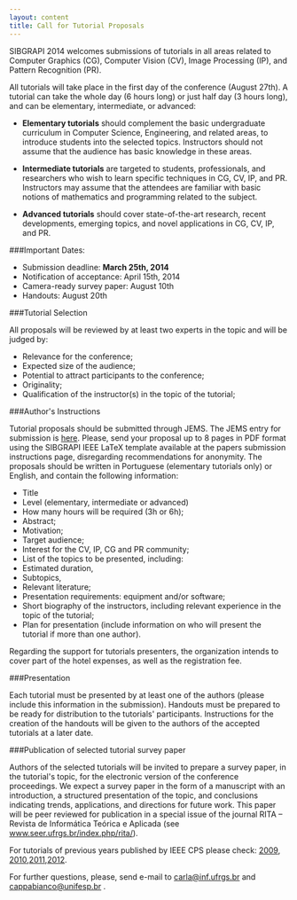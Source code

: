 ```yaml
---
layout: content
title: Call for Tutorial Proposals
---
```


SIBGRAPI 2014 welcomes submissions of tutorials in all areas related to Computer Graphics (CG), Computer Vision (CV), Image Processing (IP), and Pattern Recognition (PR). 

All tutorials will take place in the first day of the conference (August 27th). A tutorial can take the whole day (6 hours long) or just half day (3 hours long), and can be elementary, intermediate, or advanced: 

- **Elementary tutorials** should complement the basic undergraduate curriculum in Computer Science, Engineering, and related areas, to introduce students into the selected topics. Instructors should not assume that the audience has basic knowledge in these areas. 

- **Intermediate tutorials** are targeted to students, professionals, and researchers who wish to learn specific techniques in CG, CV, IP, and PR. Instructors may assume that the attendees are familiar with basic notions of mathematics and programming related to the subject.

- **Advanced tutorials** should cover state-of-the-art research, recent developments, emerging topics, and novel applications in CG, CV, IP, and PR.

###Important Dates:

- Submission deadline: **March 25th, 2014**
- Notification of acceptance: April 15th, 2014
- Camera-ready survey paper: August 10th
- Handouts: August 20th

###Tutorial Selection

All proposals will be reviewed by at least two experts in the topic and will be judged by: 

-	Relevance for the conference; 
-	Expected size of the audience; 
-	Potential to attract participants to the conference;
-	Originality;
-	Qualification of the instructor(s) in the topic of the tutorial;

###Author's Instructions 

Tutorial proposals should be submitted through JEMS. The JEMS entry for submission is [here](http://submissoes.sbc.org.br/Paper.cgi?c=2047). Please, send your proposal up to 8 pages in PDF format using the SIBGRAPI IEEE LaTeX template available at the papers submission instructions page, disregarding recommendations for anonymity. The proposals should be written in Portuguese (elementary tutorials only) or English, and contain the following information:

-	Title
-	Level (elementary, intermediate or advanced)
-	How many hours will be required (3h or 6h);
-	Abstract;
-	Motivation;
-	Target audience;
-	Interest for the CV, IP, CG and PR community;
-	List of the topics to be presented, including:
-	Estimated duration, 
-	Subtopics, 
-	Relevant literature;
-	Presentation requirements: equipment and/or software;
-	Short biography of the instructors, including relevant experience in the topic of the tutorial;
-	Plan for presentation (include information on who will present the tutorial if more than one author).

Regarding the support for tutorials presenters, the organization intends to cover part of the hotel expenses, as well as the registration fee. 

###Presentation

Each tutorial must be presented by at least one of the authors (please include this information in the submission). Handouts must be prepared to be ready for distribution to the tutorials' participants. Instructions for the creation of the handouts will be given to the authors of the accepted tutorials at a later date.

###Publication of selected tutorial survey paper

Authors of the selected tutorials will be invited to prepare a survey paper, in the tutorial's topic, for the electronic version of the conference proceedings. We expect a survey paper in the form of a manuscript with an introduction, a structured presentation of the topic, and conclusions indicating trends, applications, and directions for future work. This paper will be peer reviewed for publication in a special issue of the journal RITA – Revista de Informática Teórica e Aplicada (see www.seer.ufrgs.br/index.php/rita/).  

For tutorials of previous years published by IEEE CPS please check: [2009](http://ieeexplore.ieee.org/xpl/mostRecentIssue.jsp?punumber=5394477), [2010](http://ieeexplore.ieee.org/xpl/mostRecentIssue.jsp?punumber=5756311),[2011](http://ieeexplore.ieee.org/xpl/mostRecentIssue.jsp?reload=true&punumber=6075047),[2012](http://ieeexplore.ieee.org/xpl/mostRecentIssue.jsp?punumber=6380642).


For further questions, please, send e-mail to carla@inf.ufrgs.br and  cappabianco@unifesp.br .
